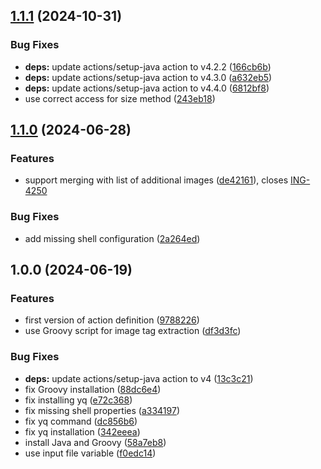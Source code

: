 ## [1.1.1](https://github.com/wetransform/gha-extract-images/compare/v1.1.0...v1.1.1) (2024-10-31)

### Bug Fixes

* **deps:** update actions/setup-java action to v4.2.2 ([166cb6b](https://github.com/wetransform/gha-extract-images/commit/166cb6b9047db81b7cc6e3236f778df074d73f6f))
* **deps:** update actions/setup-java action to v4.3.0 ([a632eb5](https://github.com/wetransform/gha-extract-images/commit/a632eb58bcf77696210e18d493829afd1be650ab))
* **deps:** update actions/setup-java action to v4.4.0 ([6812bf8](https://github.com/wetransform/gha-extract-images/commit/6812bf8a318db5bdfb0032d97ac3d4d920a8f13d))
* use correct access for size method ([243eb18](https://github.com/wetransform/gha-extract-images/commit/243eb18c2afab6e4d4f341dc107934c58eda85db))

## [1.1.0](https://github.com/wetransform/gha-extract-images/compare/v1.0.0...v1.1.0) (2024-06-28)


### Features

* support merging with list of additional images ([de42161](https://github.com/wetransform/gha-extract-images/commit/de4216174798f846c095e3e434c10e0236ec9e3f)), closes [ING-4250](https://wetransform.atlassian.net/browse/ING-4250)


### Bug Fixes

* add missing shell configuration ([2a264ed](https://github.com/wetransform/gha-extract-images/commit/2a264ede61075696c5aeba1c27b2c47ad9b30ae5))

## 1.0.0 (2024-06-19)


### Features

* first version of action definition ([9788226](https://github.com/wetransform/gha-extract-images/commit/978822699b81bbc1356141b093a589170b4db4c2))
* use Groovy script for image tag extraction ([df3d3fc](https://github.com/wetransform/gha-extract-images/commit/df3d3fc0df50d2ba1a426b5062ff5c857bce5246))


### Bug Fixes

* **deps:** update actions/setup-java action to v4 ([13c3c21](https://github.com/wetransform/gha-extract-images/commit/13c3c218e04379e02cec3d3672380260200c00fe))
* fix Groovy installation ([88dc6e4](https://github.com/wetransform/gha-extract-images/commit/88dc6e4a5ac2a358b98a139686fe743969fc10c7))
* fix installing yq ([e72c368](https://github.com/wetransform/gha-extract-images/commit/e72c3686d5ce82c674c540629cda4d181d5b312f))
* fix missing shell properties ([a334197](https://github.com/wetransform/gha-extract-images/commit/a334197994f59372072300a0c2b2496df3f03f27))
* fix yq command ([dc856b6](https://github.com/wetransform/gha-extract-images/commit/dc856b6e8da21453940e30125915097ded29bdcd))
* fix yq installation ([342eeea](https://github.com/wetransform/gha-extract-images/commit/342eeea4ac8b8e141c4c11bf9ea8116e4eecd219))
* install Java and Groovy ([58a7eb8](https://github.com/wetransform/gha-extract-images/commit/58a7eb85fb2e9a2ad5d8b8076803c702a38656a9))
* use input file variable ([f0edc14](https://github.com/wetransform/gha-extract-images/commit/f0edc14d26208de34303d114ae1bb9fdd99aa38b))
